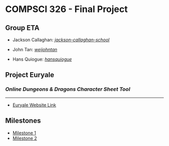 # **COMPSCI 326 - Final Project**

## **Group ETA**

- Jackson Callaghan: *[jackson-callaghan-school](https://github.com/jackson-callaghan-school)*

- John Tan: *[weijohntan](https://github.com/weijohntan)*

- Hans Quiogue: *[hansquiogue](https://github.com/hansquiogue)*

## **Project Euryale**

### *Online Dungeons & Dragons Character Sheet Tool*

---

- [Euryale Website Link](https://pacific-cove-11560.herokuapp.com/)

## Milestones
- [Milestone 1](https://github.com/hansquiogue/cs326-final-eta/blob/master/docs/milestone1.md)
- [Milestone 2](https://github.com/hansquiogue/cs326-final-eta/blob/master/docs/milestone2.md)